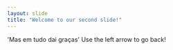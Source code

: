 ```yaml
---
layout: slide
title: "Welcome to our second slide!"
---
```

'Mas em tudo dai graças'
Use the left arrow to go back!
